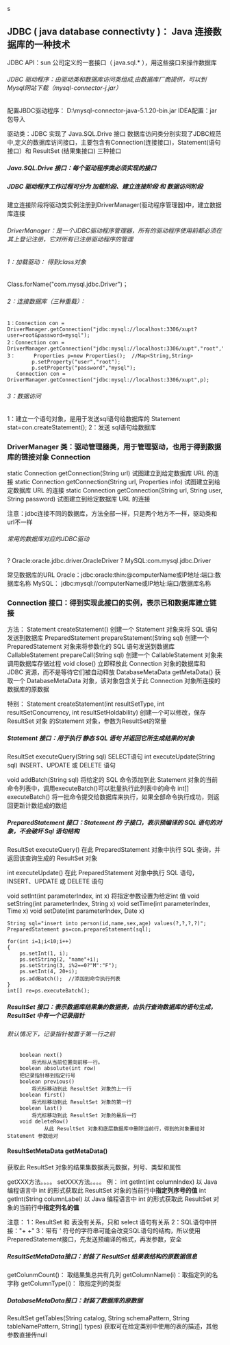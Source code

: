s

## JDBC ( java database connectivty )： Java 连接数据库的一种技术

JDBC API：sun 公司定义的一套接口（ java.sql.* ），用这些接口来操作数据库

###### JDBC 驱动程序：由驱动类和数据库访问类组成,由数据库厂商提供，可以到Mysql网站下载（mysql-connector-j.jar）

配置JBDC驱动程序： D:\mysql-connector-java-5.1.20-bin.jar IDEA配置：jar包导入

驱动类：JDBC 实现了 Java.SQL.Drive 接口 数据库访问类分别实现了JDBC规范中,定义的数据库访问接口，主要包含有Connection(连接接口)，Statement(语句接口）和 ResultSet (结果集接口) 三种接口

##### Java.SQL.Drive 接口：每个驱动程序类必须实现的接口

##### JDBC 驱动程序工作过程可分为 加载阶段、建立连接阶段 和 数据访问阶段

建立连接阶段将驱动类实例注册到DriverManager(驱动程序管理器)中，建立数据库连接

###### DriverManager：是一个JDBC驱动程序管理器，所有的驱动程序使用前都必须在其上登记注册，它对所有已注册驱动程序的管理

###### 1：加载驱动： 得到class对象

Class.forName("com.mysql.jdbc.Driver")；

###### 2：连接数据库（三种重载）：

```
1：Connection con = DriverManager.getConnection("jdbc:mysql://localhost:3306/xupt?user=root&password=mysql");
2：Connection con = DriverManager.getConnection("jdbc:mysql://localhost:3306/xupt","root","mysql");
3：	    Properties p=new Properties();  //Map<String,String>
		p.setProperty("user","root");
		p.setProperty("password","mysql");
   Connection con = DriverManager.getConnection("jdbc:mysql://localhost:3306/xupt",p);
```

###### 3：数据访问

1：建立一个语句对象，是用于发送sql语句给数据库的 Statement stat=con.createStatement(); 2：发送 sql语句给数据库

### DriverManager 类：驱动管理器类，用于管理驱动，也用于得到数据库的链接对象 Connection

static Connection getConnection(String url) 试图建立到给定数据库 URL 的连接 static Connection getConnection(String url, Properties info) 试图建立到给定数据库 URL 的连接 static Connection getConnection(String url, String user, String password) 试图建立到给定数据库 URL 的连接

注意：jdbc连接不同的数据库，方法全部一样，只是两个地方不一样，驱动类和url不一样

###### 常用的数据库对应的JDBC驱动

?	Oracle:oracle.jdbc.driver.OracleDriver ?	MySQL:com.mysql.jdbc.Driver

常见数据库的URL Oracle：jdbc:oracle:thin:@computerName或IP地址:端口:数据库名称 MySQL： jdbc:mysql://computerName或IP地址:端口/数据库名称

### Connection 接口：得到实现此接口的实例，表示已和数据库建立链接

方法： Statement createStatement() 创建一个 Statement 对象来将 SQL 语句发送到数据库 PreparedStatement prepareStatement(String sql) 创建一个 PreparedStatement 对象来将参数化的 SQL 语句发送到数据库 CallableStatement prepareCall(String sql) 创建一个 CallableStatement 对象来调用数据库存储过程
void close() 立即释放此 Connection 对象的数据库和 JDBC 资源，而不是等待它们被自动释放 DatabaseMetaData getMetaData() 获取一个 DatabaseMetaData 对象，该对象包含关于此 Connection 对象所连接的数据库的原数据

特别： Statement createStatement(int resultSetType, int resultSetConcurrency, int resultSetHoldability) 创建一个可以修改，保存ResultSet 对象 的Statement 对象，参数为ResultSet的常量

##### Statement 接口：用于执行 静态 SQL 语句 并返回它所生成结果的对象

ResultSet executeQuery(String sql) SELECT语句 int executeUpdate(String sql) INSERT、UPDATE 或 DELETE 语句

void addBatch(String sql) 将给定的 SQL 命令添加到此 Statement 对象的当前命令列表中，调用executeBatch()可以批量执行此列表中的命令 int[] executeBatch() 将一批命令提交给数据库来执行，如果全部命令执行成功，则返回更新计数组成的数组

##### PreparedStatement 接口：Statement 的 子接口，表示预编译的 SQL 语句的对象，不会破坏 Sql 语句结构

ResultSet executeQuery() 在此 PreparedStatement 对象中执行 SQL 查询，并返回该查询生成的 ResultSet 对象

int executeUpdate() 在此 PreparedStatement 对象中执行 SQL 语句，INSERT、UPDATE 或 DELETE 语句

void setInt(int parameterIndex, int x) 将指定参数设置为给定int 值 void setString(int parameterIndex, String x) void setTime(int parameterIndex, Time x) void setDate(int parameterIndex, Date x)

```
String sql="insert into person(id,name,sex,age) values(?,?,?,?)";
PreparedStatement ps=con.prepareStatement(sql);
		
for(int i=1;i<10;i++)
{
    ps.setInt(1, i);
    ps.setString(2, "name"+i);
    ps.setString(3, i%2==0?"M":"F");
    ps.setInt(4, 20+i);
    ps.addBatch();  //添加到命令执行列表
}
int[] re=ps.executeBatch();
```

##### ResultSet 接口：表示数据库结果集的数据表，由执行查询数据库的语句生成，ResultSet 中有一个记录指针

###### 默认情况下，记录指针被置于第一行之前

```
    boolean next() 
      	将光标从当前位置向前移一行。 
    boolean absolute(int row) 
	把记录指针移到指定行号
    boolean previous() 
      	将光标移动到此 ResultSet 对象的上一行
    boolean first() 
      	将光标移动到此 ResultSet 对象的第一行
    boolean last() 
      	将光标移动到此 ResultSet 对象的最后一行 
    void deleteRow() 
            从此 ResultSet 对象和底层数据库中删除当前行，得到的对象要给对Statement 参数给对
```

#### ResultSetMetaData getMetaData()

获取此 ResultSet 对象的结果集数据表元数据，列号、类型和属性

getXXX方法。。。。 setXXX方法。。。。 例： int getInt(int columnIndex) 以 Java 编程语言中 int 的形式获取此 ResultSet 对象的当前行中**指定列序号的值** int getInt(String columnLabel) 以 Java 编程语言中 int 的形式获取此 ResultSet 对象的当前行**中指定列名的值**

注意： 1：ResultSet 和 表没有关系，只和 select 语句有关系 2：SQL语句中拼接："+ +" 3：带有 ' 符号的字符串可能会改变SQL语句的结构，所以使用PreparedStatement接口，先发送预编译的格式，再发参数，安全

##### ResultSetMetaData接口：封装了 ResultSet 结果表结构的原数据信息

getColunmCount()： 取结果集总共有几列 getColumnName(i)：取指定列的名字称 getColumnType(i)： 取指定列的类型

##### DatabaseMetaData接口：封装了数据库的原数据

ResultSet getTables(String catalog, String schemaPattern, String tableNamePattern, String[] types) 获取可在给定类别中使用的表的描述，其他参数直接传null